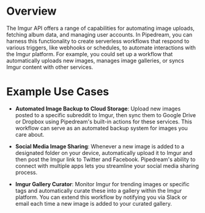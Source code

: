 # Overview

The Imgur API offers a range of capabilities for automating image uploads, fetching album data, and managing user accounts. In Pipedream, you can harness this functionality to create serverless workflows that respond to various triggers, like webhooks or schedules, to automate interactions with the Imgur platform. For example, you could set up a workflow that automatically uploads new images, manages image galleries, or syncs Imgur content with other services.

# Example Use Cases

- **Automated Image Backup to Cloud Storage**: Upload new images posted to a specific subreddit to Imgur, then sync them to Google Drive or Dropbox using Pipedream's built-in actions for these services. This workflow can serve as an automated backup system for images you care about.

- **Social Media Image Sharing**: Whenever a new image is added to a designated folder on your device, automatically upload it to Imgur and then post the Imgur link to Twitter and Facebook. Pipedream's ability to connect with multiple apps lets you streamline your social media sharing process.

- **Imgur Gallery Curator**: Monitor Imgur for trending images or specific tags and automatically curate these into a gallery within the Imgur platform. You can extend this workflow by notifying you via Slack or email each time a new image is added to your curated gallery.
